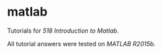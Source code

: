 # matlab

Tutorials for _518 Introduction to Matlab_.

All tutorial answers were tested on _MATLAB R2015b_.

